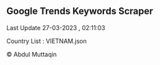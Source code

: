 

## Google Trends Keywords Scraper 
 
Last Update 27-03-2023 , 02:11:03

Country List :
VIETNAM.json



© Abdul Muttaqin 
